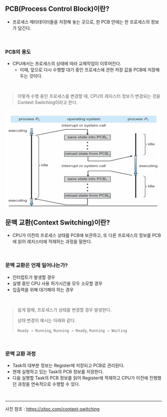 ## PCB(Process Control Block)이란?
- 프로세스 메타데이터들을 저장해 놓는 곳으로, 한 PCB 안에는 한 프로세스의 정보가 담긴다.

<br/>

### PCB의 용도
- CPU에서는 프로세스의 상태에 따라 교체작업이 이루어진다.
  - 이때, 앞으로 다시 수행할 대기 중인 프로세스에 관한 저장 값을 PCB에 저장해두는 것이다.

<br/>

> 이렇게 수행 중인 프로세스를 변경할 때, CPU의 레지스터 정보가 변경되는 것을 Context Switching이라고 한다.


<br/>


<img src="https://github.com/2dongyeop/TIL/blob/main/OS/image/context-switching.png" width = 500/>


<br/>

## 문맥 교환(Context Switching)이란?
- CPU가 이전의 프로세스 상태를 PCB에 보관하고, 또 다른 프로세스의 정보를 PCB에 읽어 레지스터에 적재하는 과정을 말한다.

<br/>

### 문맥 교환은 언제 일어나는가?
- 인터럽트가 발생할 경우
- 실행 중인 CPU 사용 허가시간을 모두 소모할 경우
- 입출력을 위해 대기해야 하는 경우

<br/>

> 쉽게 말해, 프로세스가 상태를 변경할 경우 발생한다.
>
> 상태 변경의 예시는 아래와 같다.
>
> `Ready → Running`, `Running → Ready`, `Running → Waiting`

<br/>

### 문맥 교환 과정
- Task의 대부분 정보는 Register에 저장되고 PCB로 관리된다.
- 현재 실행하고 있는 Task의 PCB 정보를 저장한다.
- 다음 실행할 Task의 PCB 정보를 읽어 Register에 적재하고 CPU가 이전에 진행했던 과정을 연속적으로 수행할 수 있다. 

<br/>

---
사진 참조 : https://zitoc.com/context-switching